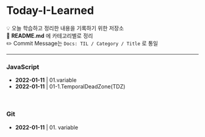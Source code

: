 # Today-I-Learned
💡 오늘 학습하고 정리한 내용을 기록하기 위한 저장소 <br>
💬 **README.md** 에 카테고리별로 정리 <br>
✏️ Commit Message는 `Docs: TIL / Category / Title` 로 통일

<hr>

### JavaScript
- **2022-01-11** | 01.variable
- **2022-01-11** | 01-1.TemporalDeadZone(TDZ)

<br>

### Git
- **2022-01-11** | 01. variable


